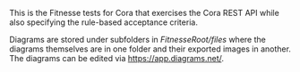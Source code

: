 This is the Fitnesse tests for Cora that exercises the Cora REST API while also specifying the rule-based acceptance criteria.

Diagrams are stored under subfolders in *FitnesseRoot/files* where the diagrams themselves are in one folder and their exported images in another.  
The diagrams can be edited via https://app.diagrams.net/.